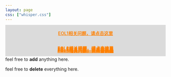 ```yaml
---
layout: page
css: ["whisper.css"]
---
```


<div class="row">
  <div class="col s12">
      <div class="card hoverable" style="background: #dbdbdb">
        <div class="card-content"
          style="text-align: center;margin: -5px;font-weight: 600;font-optical-sizing: inherit;padding:16px">
            <a href="{{site.baseurl}}/workspace/every_year/EOL1" style="color: #FF8000;">EOL1相关问题，请点击这里</a>
        </div>
      </div>
  </div>
</div>


<div class="row">
  <div class="col s12">
      <div class="card hoverable" style="background: #dbdbdb">
        <div class="card-content"
          style="text-align: center;margin: -5px;font-weight: 600;font-optical-sizing: inherit;padding:16px">
            <a href="{{site.baseurl}}/workspace/every_year/EOL2" style="color: #FF8000;">EOL2相关问题，请点击这里</a>
        </div>
      </div>
  </div>
</div>


<div class="row">
  <div class="col s12">
      <div class="card hoverable" style="background: #dbdbdb">
        <div class="card-content"
          style="text-align: center;margin: -5px;font-weight: 600;font-optical-sizing: inherit;padding:6px;margin-top: -34px;">
            <a href="{{site.baseurl}}/workspace/every_year/EOL3" style="color: #FF8000;">EOL3相关问题，请点击这里</a>
        </div>
      </div>
  </div>
</div>


<div class="row">
  <div class="col s12">
      <div class="card hoverable" style="background: #dbdbdb">
        <div class="card-content"
          style="text-align: center;margin: -5px;font-weight: 600;font-optical-sizing: inherit;padding:6px;margin-top: -34px;">
            <a href="{{site.baseurl}}/workspace/every_year/EOL4" style="color: #FF8000;">EOL4相关问题，请点击这里</a>
        </div>
      </div>
  </div>
</div>


<div class="row">
  <div class="col s12">
      <div class="card hoverable" style="background: #dbdbdb">
        <div class="card-content"
          style="text-align: center;margin: -5px;font-weight: 600;font-optical-sizing: inherit;padding:6px;margin-top: -34px;">
            <a href="{{site.baseurl}}/workspace/every_year/EOL5" style="color: #FF8000;">EOL5相关问题，请点击这里</a>
        </div>
      </div>
  </div>
</div>


<div class="row">
  <div class="col s12">
      <div class="card hoverable" style="background: #dbdbdb">
        <div class="card-content"
          style="text-align: center;margin: -5px;font-weight: 600;font-optical-sizing: inherit;padding:6px;margin-top: -34px;">
            <a href="{{site.baseurl}}/workspace/every_year/EOL6" style="color: #FF8000;">EOL6相关问题，请点击这里</a>
        </div>
      </div>
  </div>
</div>

<p class='pp'>feel free to <b>add</b> anything here.</p>
<p class='pp'>feel free to <b>delete</b> everything here.</p>

